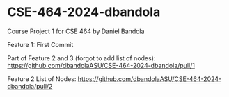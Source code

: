 # CSE-464-2024-dbandola
Course Project 1 for CSE 464 by Daniel Bandola


Feature 1: First Commit

Part of Feature 2 and 3 (forgot to add list of nodes): https://github.com/dbandolaASU/CSE-464-2024-dbandola/pull/1

Feature 2 List of Nodes: https://github.com/dbandolaASU/CSE-464-2024-dbandola/pull/2
